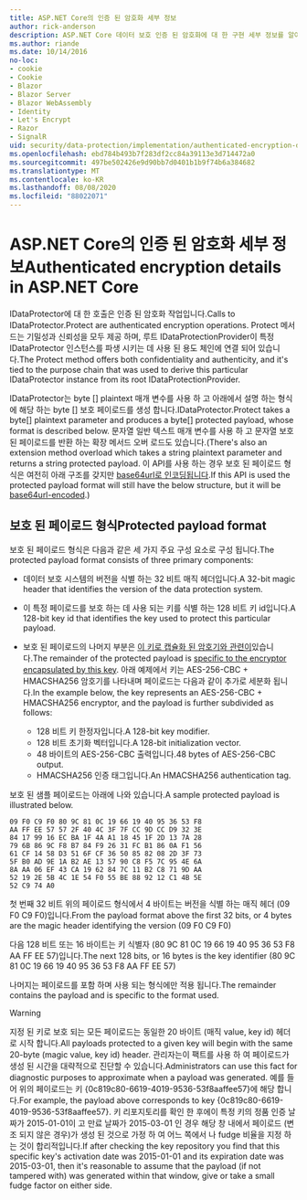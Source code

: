 ```yaml
---
title: ASP.NET Core의 인증 된 암호화 세부 정보
author: rick-anderson
description: ASP.NET Core 데이터 보호 인증 된 암호화에 대 한 구현 세부 정보를 알아봅니다.
ms.author: riande
ms.date: 10/14/2016
no-loc:
- cookie
- Cookie
- Blazor
- Blazor Server
- Blazor WebAssembly
- Identity
- Let's Encrypt
- Razor
- SignalR
uid: security/data-protection/implementation/authenticated-encryption-details
ms.openlocfilehash: ebd784b493b7f283df2cc84a39113e3d714472a0
ms.sourcegitcommit: 497be502426e9d90bb7d0401b1b9f74b6a384682
ms.translationtype: MT
ms.contentlocale: ko-KR
ms.lasthandoff: 08/08/2020
ms.locfileid: "88022071"
---
```

# <a name="authenticated-encryption-details-in-aspnet-core"></a><span data-ttu-id="89dbd-103">ASP.NET Core의 인증 된 암호화 세부 정보</span><span class="sxs-lookup"><span data-stu-id="89dbd-103">Authenticated encryption details in ASP.NET Core</span></span>

<a name="data-protection-implementation-authenticated-encryption-details"></a>

<span data-ttu-id="89dbd-104">IDataProtector에 대 한 호출은 인증 된 암호화 작업입니다.</span><span class="sxs-lookup"><span data-stu-id="89dbd-104">Calls to IDataProtector.Protect are authenticated encryption operations.</span></span> <span data-ttu-id="89dbd-105">Protect 메서드는 기밀성과 신뢰성을 모두 제공 하며, 루트 IDataProtectionProvider이 특정 IDataProtector 인스턴스를 파생 시키는 데 사용 된 용도 체인에 연결 되어 있습니다.</span><span class="sxs-lookup"><span data-stu-id="89dbd-105">The Protect method offers both confidentiality and authenticity, and it's tied to the purpose chain that was used to derive this particular IDataProtector instance from its root IDataProtectionProvider.</span></span>

<span data-ttu-id="89dbd-106">IDataProtector는 byte [] plaintext 매개 변수를 사용 하 고 아래에서 설명 하는 형식에 해당 하는 byte [] 보호 페이로드를 생성 합니다.</span><span class="sxs-lookup"><span data-stu-id="89dbd-106">IDataProtector.Protect takes a byte[] plaintext parameter and produces a byte[] protected payload, whose format is described below.</span></span> <span data-ttu-id="89dbd-107">문자열 일반 텍스트 매개 변수를 사용 하 고 문자열 보호 된 페이로드를 반환 하는 확장 메서드 오버 로드도 있습니다.</span><span class="sxs-lookup"><span data-stu-id="89dbd-107">(There's also an extension method overload which takes a string plaintext parameter and returns a string protected payload.</span></span> <span data-ttu-id="89dbd-108">이 API를 사용 하는 경우 보호 된 페이로드 형식은 여전히 아래 구조를 갖지만 [base64url로 인코딩됩니다](https://tools.ietf.org/html/rfc4648#section-5).</span><span class="sxs-lookup"><span data-stu-id="89dbd-108">If this API is used the protected payload format will still have the below structure, but it will be [base64url-encoded](https://tools.ietf.org/html/rfc4648#section-5).)</span></span>

## <a name="protected-payload-format"></a><span data-ttu-id="89dbd-109">보호 된 페이로드 형식</span><span class="sxs-lookup"><span data-stu-id="89dbd-109">Protected payload format</span></span>

<span data-ttu-id="89dbd-110">보호 된 페이로드 형식은 다음과 같은 세 가지 주요 구성 요소로 구성 됩니다.</span><span class="sxs-lookup"><span data-stu-id="89dbd-110">The protected payload format consists of three primary components:</span></span>

* <span data-ttu-id="89dbd-111">데이터 보호 시스템의 버전을 식별 하는 32 비트 매직 헤더입니다.</span><span class="sxs-lookup"><span data-stu-id="89dbd-111">A 32-bit magic header that identifies the version of the data protection system.</span></span>

* <span data-ttu-id="89dbd-112">이 특정 페이로드를 보호 하는 데 사용 되는 키를 식별 하는 128 비트 키 id입니다.</span><span class="sxs-lookup"><span data-stu-id="89dbd-112">A 128-bit key id that identifies the key used to protect this particular payload.</span></span>

* <span data-ttu-id="89dbd-113">보호 된 페이로드의 나머지 부분은 [이 키로 캡슐화 된 암호기와 관련이](xref:security/data-protection/implementation/subkeyderivation#data-protection-implementation-subkey-derivation)있습니다.</span><span class="sxs-lookup"><span data-stu-id="89dbd-113">The remainder of the protected payload is [specific to the encryptor encapsulated by this key](xref:security/data-protection/implementation/subkeyderivation#data-protection-implementation-subkey-derivation).</span></span> <span data-ttu-id="89dbd-114">아래 예제에서 키는 AES-256-CBC + HMACSHA256 암호기를 나타내며 페이로드는 다음과 같이 추가로 세분화 됩니다.</span><span class="sxs-lookup"><span data-stu-id="89dbd-114">In the example below, the key represents an AES-256-CBC + HMACSHA256 encryptor, and the payload is further subdivided as follows:</span></span>
  * <span data-ttu-id="89dbd-115">128 비트 키 한정자입니다.</span><span class="sxs-lookup"><span data-stu-id="89dbd-115">A 128-bit key modifier.</span></span>
  * <span data-ttu-id="89dbd-116">128 비트 초기화 벡터입니다.</span><span class="sxs-lookup"><span data-stu-id="89dbd-116">A 128-bit initialization vector.</span></span>
  * <span data-ttu-id="89dbd-117">48 바이트의 AES-256-CBC 출력입니다.</span><span class="sxs-lookup"><span data-stu-id="89dbd-117">48 bytes of AES-256-CBC output.</span></span>
  * <span data-ttu-id="89dbd-118">HMACSHA256 인증 태그입니다.</span><span class="sxs-lookup"><span data-stu-id="89dbd-118">An HMACSHA256 authentication tag.</span></span>

<span data-ttu-id="89dbd-119">보호 된 샘플 페이로드는 아래에 나와 있습니다.</span><span class="sxs-lookup"><span data-stu-id="89dbd-119">A sample protected payload is illustrated below.</span></span>

```
09 F0 C9 F0 80 9C 81 0C 19 66 19 40 95 36 53 F8
AA FF EE 57 57 2F 40 4C 3F 7F CC 9D CC D9 32 3E
84 17 99 16 EC BA 1F 4A A1 18 45 1F 2D 13 7A 28
79 6B 86 9C F8 B7 84 F9 26 31 FC B1 86 0A F1 56
61 CF 14 58 D3 51 6F CF 36 50 85 82 08 2D 3F 73
5F B0 AD 9E 1A B2 AE 13 57 90 C8 F5 7C 95 4E 6A
8A AA 06 EF 43 CA 19 62 84 7C 11 B2 C8 71 9D AA
52 19 2E 5B 4C 1E 54 F0 55 BE 88 92 12 C1 4B 5E
52 C9 74 A0
```

<span data-ttu-id="89dbd-120">첫 번째 32 비트 위의 페이로드 형식에서 4 바이트는 버전을 식별 하는 매직 헤더 (09 F0 C9 F0)입니다.</span><span class="sxs-lookup"><span data-stu-id="89dbd-120">From the payload format above the first 32 bits, or 4 bytes are the magic header identifying the version (09 F0 C9 F0)</span></span>

<span data-ttu-id="89dbd-121">다음 128 비트 또는 16 바이트는 키 식별자 (80 9C 81 0C 19 66 19 40 95 36 53 F8 AA FF EE 57)입니다.</span><span class="sxs-lookup"><span data-stu-id="89dbd-121">The next 128 bits, or 16 bytes is the key identifier (80 9C 81 0C 19 66 19 40 95 36 53 F8 AA FF EE 57)</span></span>

<span data-ttu-id="89dbd-122">나머지는 페이로드를 포함 하며 사용 되는 형식에만 적용 됩니다.</span><span class="sxs-lookup"><span data-stu-id="89dbd-122">The remainder contains the payload and is specific to the format used.</span></span>

> [!WARNING]
> <span data-ttu-id="89dbd-123">지정 된 키로 보호 되는 모든 페이로드는 동일한 20 바이트 (매직 value, key id) 헤더로 시작 합니다.</span><span class="sxs-lookup"><span data-stu-id="89dbd-123">All payloads protected to a given key will begin with the same 20-byte (magic value, key id) header.</span></span> <span data-ttu-id="89dbd-124">관리자는이 팩트를 사용 하 여 페이로드가 생성 된 시간을 대략적으로 진단할 수 있습니다.</span><span class="sxs-lookup"><span data-stu-id="89dbd-124">Administrators can use this fact for diagnostic purposes to approximate when a payload was generated.</span></span> <span data-ttu-id="89dbd-125">예를 들어 위의 페이로드는 키 {0c819c80-6619-4019-9536-53f8aaffee57}에 해당 합니다.</span><span class="sxs-lookup"><span data-stu-id="89dbd-125">For example, the payload above corresponds to key {0c819c80-6619-4019-9536-53f8aaffee57}.</span></span> <span data-ttu-id="89dbd-126">키 리포지토리를 확인 한 후에이 특정 키의 정품 인증 날짜가 2015-01-01이 고 만료 날짜가 2015-03-01 인 경우 해당 창 내에서 페이로드 (변조 되지 않은 경우)가 생성 된 것으로 가정 하 여 어느 쪽에서 나 fudge 비율을 지정 하는 것이 합리적입니다.</span><span class="sxs-lookup"><span data-stu-id="89dbd-126">If after checking the key repository you find that this specific key's activation date was 2015-01-01 and its expiration date was 2015-03-01, then it's reasonable to assume that the payload (if not tampered with) was generated within that window, give or take a small fudge factor on either side.</span></span>
